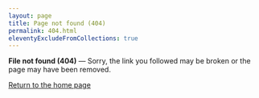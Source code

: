 ```yaml
---
layout: page
title: Page not found (404)
permalink: 404.html
eleventyExcludeFromCollections: true
---
```


<div class="wrapper-narrow">

  **File not found (404)** — Sorry, the link you followed may be broken or the page may have been removed.

  <a href="/" class="button--plain button--back">Return to the home page</a>

</div>